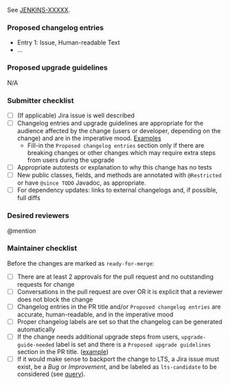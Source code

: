 <!-- Comment: 
A great PR typically begins with the line below.
Replace XXXXX with the numeric part of the issue's id you created on JIRA.
Please note that if you want your changes backported into LTS, you will need to create a JIRA ticket for it. Read https://www.jenkins.io/download/lts/#backporting-process for more.
-->
See [JENKINS-XXXXX](https://issues.jenkins.io/browse/JENKINS-XXXXX).

<!-- Comment: 
If the issue is not fully described in the ticket, add more information here (justification, pull request links, etc.).

 * We do not require JIRA issues for minor improvements.
 * Bugfixes should have a JIRA issue (backporting process).
 * Major new features should have a JIRA issue reference.
-->

### Proposed changelog entries

* Entry 1: Issue, Human-readable Text
* ...

<!-- Comment: 
The changelogs will be integrated by the core maintainers after the merge.
The changelog entry should be in the imperative mood; e.g., write "do this"/"return that" rather than "does this"/"returns that".
For examples, see: https://www.jenkins.io/changelog/
-->

### Proposed upgrade guidelines

N/A

### Submitter checklist

- [ ] (If applicable) Jira issue is well described
- [ ] Changelog entries and upgrade guidelines are appropriate for the audience affected by the change (users or developer, depending on the change) and are in the imperative mood. [Examples](https://github.com/jenkins-infra/jenkins.io/blob/master/content/_data/changelogs/weekly.yml)
  * Fill-in the `Proposed changelog entries` section only if there are breaking changes or other changes which may require extra steps from users during the upgrade
- [ ] Appropriate autotests or explanation to why this change has no tests
- [ ] New public classes, fields, and methods are annotated with `@Restricted` or have `@since TODO` Javadoc, as appropriate. 
- [ ] For dependency updates: links to external changelogs and, if possible, full diffs

<!-- For new API and extension points: Link to the reference implementation in open-source (or example in Javadoc) -->

### Desired reviewers

@mention

<!-- Comment:
If you need an accelerated review process by the community (e.g., for critical bugs), mention @jenkinsci/code-reviewers
-->

### Maintainer checklist

Before the changes are marked as `ready-for-merge`: 

- [ ] There are at least 2 approvals for the pull request and no outstanding requests for change
- [ ] Conversations in the pull request are over OR it is explicit that a reviewer does not block the change
- [ ] Changelog entries in the PR title and/or `Proposed changelog entries` are accurate, human-readable, and in the imperative mood
- [ ] Proper changelog labels are set so that the changelog can be generated automatically
- [ ] If the change needs additional upgrade steps from users, `upgrade-guide-needed` label is set and there is a `Proposed upgrade guidelines` section in the PR title. ([example](https://github.com/jenkinsci/jenkins/pull/4387))
- [ ] If it would make sense to backport the change to LTS, a Jira issue must exist, be a _Bug_ or _Improvement_, and be labeled as `lts-candidate` to be considered (see [query](https://issues.jenkins.io/issues/?filter=12146)).
